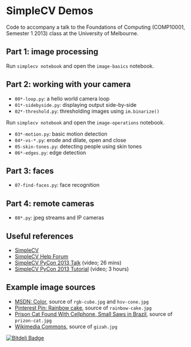 # SimpleCV Demos

Code to accompany a talk to the Foundations of Computing (COMP10001, Semester 1 2013) class at the University of Melbourne.

## Part 1: image processing

Run `simplecv notebook` and open the `image-basics` notebook.

## Part 2: working with your camera

- `00*-loop.py`: a hello world camera loop
- `01*-sidebyside.py`: displaying output side-by-side
- `02*-threshold.py`: thresholding images using `im.binarize()`

Run `simplecv notebook` and open the `image-operations` notebook.

- `03*-motion.py`: basic motion detection
- `04*-vs-*.py`: erode and dilate, open and close
- `05-skin-tones.py`: detecting people using skin tones
- `06*-edges.py`: edge detection

## Part 3: faces

- `07-find-faces.py`: face recognition

## Part 4: remote cameras

- `08*.py`: jpeg streams and IP cameras

## Useful references

- [SimpleCV](http://www.simplecv.org/)
- [SimpleCV Help Forum](http://help.simplecv.org/questions/)
- [SimpleCV PyCon 2013 Talk](http://simplecv.org/news/2013/03/simplecv-talk-pycon) (video; 26 mins)
- [SimpleCV PyCon 2013 Tutorial](http://www.simplecv.org/news/2013/03/simplecv-tutorial-pycon-0) (video; 3 hours)

## Example image sources

- [MSDN: Color](http://msdn.microsoft.com/en-us/library/windows/desktop/aa511283.aspx), source of `rgb-cube.jpg` and `hsv-cone.jpg`
- [Pinterest Pin: Rainbow cake](http://pitereset-pin.blogspot.com/2013/01/rainbow-cake.html), source of `rainbow-cake.jpg`
- [Prison Cat Found With Cellphone, Small Saws in Brazil](http://www.heavy.com/news/2013/01/prison-cat-cellphone-saws/), source of `prizon-cat.jpg`
- [Wikimedia Commons](http://commons.wikimedia.org/wiki/File:All_Gizah_Pyramids.jpg), source of `gizah.jpg`


[![Bitdeli Badge](https://d2weczhvl823v0.cloudfront.net/larsyencken/simplecv-demo/trend.png)](https://bitdeli.com/free "Bitdeli Badge")

